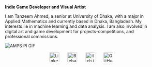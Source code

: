 **Indie Game Developer and Visual Artist**

I am Tanzeem Ahmed, a senior at University of Dhaka, with a major in Applied
Mathematics and currently based in Dhaka, Bangladesh. My interests lie in machine
learning and data analysis. I am also involved in digital art and game development for
projects-competitions, and professional commissions.

![AMPS PI GIF](assets/amps-pi.gif)

<!-- Social icons section -->
<p align="center">
  <a href="https://www.linkedin.com/in/tanzeemsakib/"><img width="32px" alt="LinkedIn" title="LinkedIn" src="https://i.imgur.com/yRpa1dQ.png"/></a>
  &#8287;&#8287;&#8287;&#8287;&#8287;
  <a href="https://www.behance.net/tanzeemsakib"><img width="32px" alt="Behance" title="Behance" src="https://i.imgur.com/4jyDNZc.png"/></a>
  &#8287;&#8287;&#8287;&#8287;&#8287;
  <a href="https://tanzeem-ahmed-sakib.itch.io/"><img width="32px" alt="itch.io" title="itch.io" src="https://i.imgur.com/gwaJXMy.png"/></a>
  &#8287;&#8287;&#8287;&#8287;&#8287;
  <a href="https://tanzeemsakib.github.io/"><img width="32px" alt="GitHub" title="Portfolio" src="https://i.imgur.com/q1g2pg6.png"/></a>
</p>

